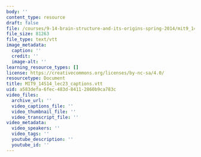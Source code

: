 ```yaml
---
body: ''
content_type: resource
draft: false
file: /courses/9-14-brain-structure-and-its-origins-spring-2014/mit9_14s14_lec23_captions.vtt
file_size: 81263
file_type: text/vtt
image_metadata:
  caption: ''
  credit: ''
  image-alt: ''
learning_resource_types: []
license: https://creativecommons.org/licenses/by-nc-sa/4.0/
resourcetype: Document
title: MIT9_14S14_lec23_captions.vtt
uid: a583defa-6fec-483d-8411-2860b9ca783c
video_files:
  archive_url: ''
  video_captions_file: ''
  video_thumbnail_file: ''
  video_transcript_file: ''
video_metadata:
  video_speakers: ''
  video_tags: ''
  youtube_description: ''
  youtube_id: ''
---
```

